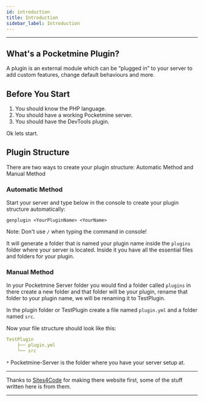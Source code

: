 ```yaml
---
id: introduction
title: Introduction
sidebar_label: Introduction
---
```

___
## What's a Pocketmine Plugin?

A plugin is an external module which can be “plugged in” to your server to add custom features, change default behaviours and more.

## Before You Start

1. You should know the PHP language.
2. You should have a working Pocketmine server.
3. You should have the DevTools plugin.

Ok lets start.

## Plugin Structure
There are two ways to create your plugin structure: Automatic Method and Manual Method

### Automatic Method
Start your server and type below in the console to create your plugin structure automatically:
```
genplugin <YourPluginName> <YourName>
```
Note: Don't use `/` when typing the command in console!

It will generate a folder that is named your plugin name inside the `plugins` folder where your server is located. Inside it you have all the essential files and folders for your plugin.

### Manual Method
In your Pocketmine Server folder you would find a folder called `plugins` in there create a new folder and that folder will be your plugin, rename that folder to your plugin name, we will be renaming it to TestPlugin.   

In the plugin folder or TestPlugin create a file named `plugin.yml` and a folder named `src`.

Now your file structure should look like this:  
```yml title="/Pocketmine-Server*/plugins/"
TestPlugin 
    ├── plugin.yml 
    └── src
```

`*` Pocketmine-Server is the folder where you have your server setup at.

___
Thanks to [Sites4Code](https://sites4code.github.io/MCPE/) for making there website first, some of the stuff written here is from them.
___
